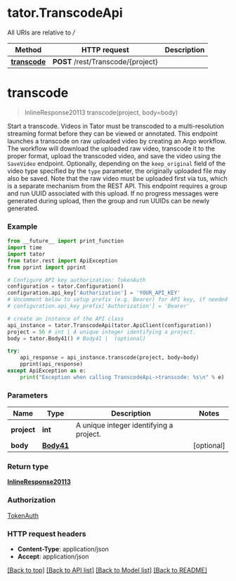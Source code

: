 # tator.TranscodeApi

All URIs are relative to */*

Method | HTTP request | Description
------------- | ------------- | -------------
[**transcode**](TranscodeApi.md#transcode) | **POST** /rest/Transcode/{project} | 

# **transcode**
> InlineResponse20113 transcode(project, body=body)



Start a transcode.  Videos in Tator must be transcoded to a multi-resolution streaming format before they can be viewed or annotated. This endpoint launches a transcode on raw uploaded video by creating an Argo workflow. The workflow will download the uploaded raw video, transcode it to the proper format, upload the transcoded video, and save the video using the  `SaveVideo` endpoint. Optionally, depending on the `keep_original` field of the video  type specified by the `type` parameter, the originally uploaded file may also be saved. Note that the raw video must be uploaded first via tus, which is a separate mechanism  from the REST API. This endpoint requires a group and run UUID associated with this  upload. If no progress messages were generated during upload, then the group and run  UUIDs can be newly generated.

### Example
```python
from __future__ import print_function
import time
import tator
from tator.rest import ApiException
from pprint import pprint

# Configure API key authorization: TokenAuth
configuration = tator.Configuration()
configuration.api_key['Authorization'] = 'YOUR_API_KEY'
# Uncomment below to setup prefix (e.g. Bearer) for API key, if needed
# configuration.api_key_prefix['Authorization'] = 'Bearer'

# create an instance of the API class
api_instance = tator.TranscodeApi(tator.ApiClient(configuration))
project = 56 # int | A unique integer identifying a project.
body = tator.Body41() # Body41 |  (optional)

try:
    api_response = api_instance.transcode(project, body=body)
    pprint(api_response)
except ApiException as e:
    print("Exception when calling TranscodeApi->transcode: %s\n" % e)
```

### Parameters

Name | Type | Description  | Notes
------------- | ------------- | ------------- | -------------
 **project** | **int**| A unique integer identifying a project. | 
 **body** | [**Body41**](Body41.md)|  | [optional] 

### Return type

[**InlineResponse20113**](InlineResponse20113.md)

### Authorization

[TokenAuth](../README.md#TokenAuth)

### HTTP request headers

 - **Content-Type**: application/json
 - **Accept**: application/json

[[Back to top]](#) [[Back to API list]](../README.md#documentation-for-api-endpoints) [[Back to Model list]](../README.md#documentation-for-models) [[Back to README]](../README.md)

